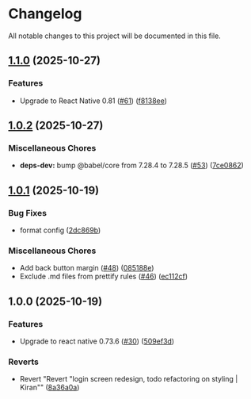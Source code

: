 # Changelog

All notable changes to this project will be documented in this file.

## [1.1.0](https://github.com/appium/VodQAReactNative/compare/v1.0.2...v1.1.0) (2025-10-27)


### Features

* Upgrade to React Native 0.81 ([#61](https://github.com/appium/VodQAReactNative/issues/61)) ([f8138ee](https://github.com/appium/VodQAReactNative/commit/f8138ee2b008d14f62220dbce35a922d9e32af93))

## [1.0.2](https://github.com/appium/VodQAReactNative/compare/v1.0.1...v1.0.2) (2025-10-27)


### Miscellaneous Chores

* **deps-dev:** bump @babel/core from 7.28.4 to 7.28.5 ([#53](https://github.com/appium/VodQAReactNative/issues/53)) ([7ce0862](https://github.com/appium/VodQAReactNative/commit/7ce086230baec6191a3e407838f6625c3ea841ad))

## [1.0.1](https://github.com/appium/VodQAReactNative/compare/v1.0.0...v1.0.1) (2025-10-19)


### Bug Fixes

* format config ([2dc869b](https://github.com/appium/VodQAReactNative/commit/2dc869b058432eebe726fcaf375d58848c806842))


### Miscellaneous Chores

* Add back button margin ([#48](https://github.com/appium/VodQAReactNative/issues/48)) ([085188e](https://github.com/appium/VodQAReactNative/commit/085188e6a5a5db43589ec4732dc9df581d713311))
* Exclude .md files from prettify rules ([#46](https://github.com/appium/VodQAReactNative/issues/46)) ([ec112cf](https://github.com/appium/VodQAReactNative/commit/ec112cf62a27db5eeed83bb1a1de1f8cfdeb6233))

## 1.0.0 (2025-10-19)


### Features

* Upgrade to react native 0.73.6 ([#30](https://github.com/appium/VodQAReactNative/issues/30)) ([509ef3d](https://github.com/appium/VodQAReactNative/commit/509ef3d55de77819835e94884c3a61ce10c6c2c7))


### Reverts

* Revert "Revert "login screen redesign, todo refactoring on styling | Kiran"" ([8a36a0a](https://github.com/appium/VodQAReactNative/commit/8a36a0a41fec537c1412f1af53ab425d2c350961))
